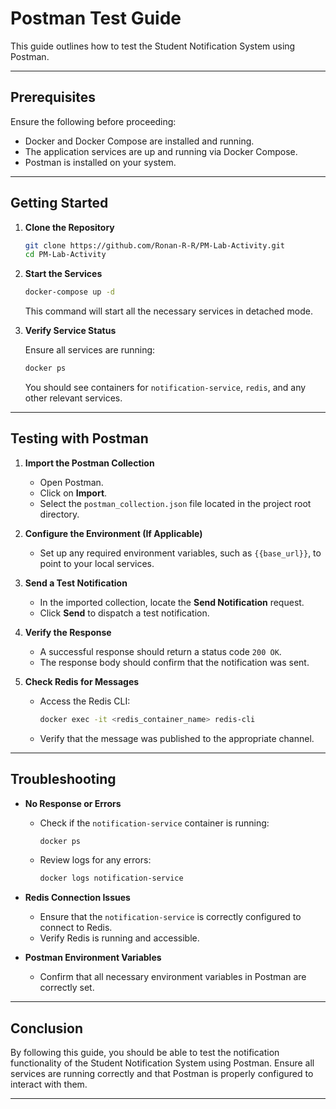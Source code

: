 # Postman Test Guide

This guide outlines how to test the Student Notification System using Postman.

---

## Prerequisites

Ensure the following before proceeding:

- Docker and Docker Compose are installed and running.
- The application services are up and running via Docker Compose.
- Postman is installed on your system.

---

## Getting Started

1. **Clone the Repository**

   ```bash
   git clone https://github.com/Ronan-R-R/PM-Lab-Activity.git
   cd PM-Lab-Activity
   ```

2. **Start the Services**

   ```bash
   docker-compose up -d
   ```

   This command will start all the necessary services in detached mode.

3. **Verify Service Status**

   Ensure all services are running:

   ```bash
   docker ps
   ```

   You should see containers for `notification-service`, `redis`, and any other relevant services.

---

## Testing with Postman

1. **Import the Postman Collection**

   - Open Postman.
   - Click on **Import**.
   - Select the `postman_collection.json` file located in the project root directory.

2. **Configure the Environment (If Applicable)**

   - Set up any required environment variables, such as `{{base_url}}`, to point to your local services.

3. **Send a Test Notification**

   - In the imported collection, locate the **Send Notification** request.
   - Click **Send** to dispatch a test notification.

4. **Verify the Response**

   - A successful response should return a status code `200 OK`.
   - The response body should confirm that the notification was sent.

5. **Check Redis for Messages**

   - Access the Redis CLI:

     ```bash
     docker exec -it <redis_container_name> redis-cli
     ```

   - Verify that the message was published to the appropriate channel.

---

## Troubleshooting

- **No Response or Errors**

  - Check if the `notification-service` container is running:

    ```bash
    docker ps
    ```

  - Review logs for any errors:

    ```bash
    docker logs notification-service
    ```

- **Redis Connection Issues**

  - Ensure that the `notification-service` is correctly configured to connect to Redis.
  - Verify Redis is running and accessible.

- **Postman Environment Variables**

  - Confirm that all necessary environment variables in Postman are correctly set.

---

## Conclusion

By following this guide, you should be able to test the notification functionality of the Student Notification System using Postman. Ensure all services are running correctly and that Postman is properly configured to interact with them.

---